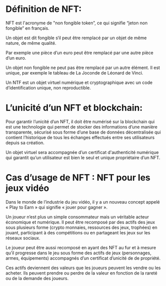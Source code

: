 # Définition de NFT: 

NFT est l'acronyme de "non fongible token”, ce qui signifie “jeton non fongible” en français. 

Un objet est dit fongible s‘il peut être remplacé par un objet de même nature, de même qualité. 

Par exemple une pièce d’un euro peut être remplacé par une autre pièce d’un euro.

Un objet non fongible ne peut pas être remplacé par un autre élément. Il est unique, par exemple le tableau de La Joconde de Léonard de Vinci.
 
Un NTF est un objet virtuel numérique et cryptographique avec un code d’identification unique, non reproductible.


# L’unicité d’un NFT et blockchain:

Pour garantir l’unicité d’un NFT, il doit être numérisé sur la blockchain qui est une technologie qui permet de stocker des informations d’une manière transparente,
sécurisé sous forme d’une base de données décentralisée qui contient l’historique de tous les échanges effectués entre ses utilisateurs depuis sa création.

Un objet virtuel sera accompagnée d’un certificat d'authenticité numérique qui garantit qu’un utilisateur est bien le seul et unique propriétaire d’un NFT.

# Cas d’usage de NFT : NFT pour les jeux vidéo
	
Dans le monde de l’industrie du jeu vidéo, il y a un nouveau concept appelé « Play to Earn » qui signifie « jouer pour gagner ».

Un joueur n’est plus un simple consommateur mais un véritable acteur économique et numérique. 
Il peut être recomposé par des actifs des jeux sous plusieurs forme (crypto monnaies, ressources des jeux, trophées) en jouant,
participant à des compétitions ou en partageant les jeux sur les réseaux sociaux.

Le joueur peut être aussi recomposé en ayant des NFT au fur et à mesure qu’il progresse dans le jeu sous forme des actifs
de jeux (personnages, armes, équipements) accompagnés d’un certificat d’unicité de de propriété. 

Ces actifs deviennent des valeurs que les joueurs peuvent les vendre ou les acheter. Ils peuvent prendre ou perdre de la valeur en fonction
de la rareté ou de la demande des joueurs.


